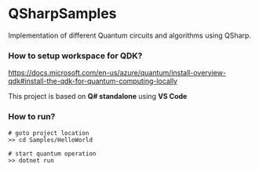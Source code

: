 # QSharpSamples

Implementation of different Quantum circuits and algorithms using QSharp.

### How to setup workspace for QDK?

https://docs.microsoft.com/en-us/azure/quantum/install-overview-qdk#install-the-qdk-for-quantum-computing-locally

This project is based on **Q# standalone** using **VS Code**

### How to run?

```
# goto project location
>> cd Samples/HelloWorld

# start quantum operation
>> dotnet run
```
